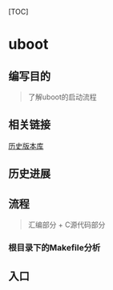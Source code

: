[TOC]

# uboot

## 编写目的

> 了解uboot的启动流程

## 相关链接

[历史版本库](ftp://ftp.denx.de/pub/u-boot/)

## 历史进展

## 流程

> 汇编部分 + C源代码部分

### 根目录下的Makefile分析

## 入口